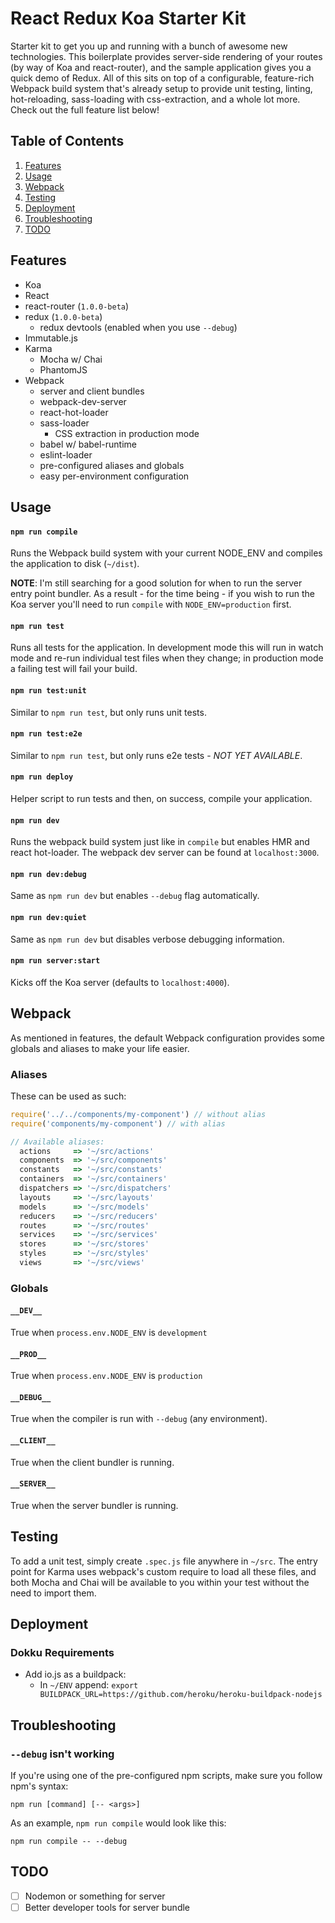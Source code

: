 React Redux Koa Starter Kit
===========================
Starter kit to get you up and running with a bunch of awesome new technologies. This boilerplate provides server-side rendering of your routes (by way of Koa and react-router), and the sample application gives you a quick demo of Redux. All of this sits on top of a configurable, feature-rich Webpack build system that's already setup to provide unit testing, linting, hot-reloading, sass-loading with css-extraction, and a whole lot more. Check out the full feature list below!

Table of Contents
-----------------
1. [Features](#features)
1. [Usage](#usage)
1. [Webpack](#webpack)
1. [Testing](#testing)
1. [Deployment](#deployment)
1. [Troubleshooting](#troubleshooting)
1. [TODO](#todo)

Features
--------

* Koa
* React
* react-router (`1.0.0-beta`)
* redux (`1.0.0-beta`)
  * redux devtools (enabled when you use `--debug`)
* Immutable.js
* Karma
  * Mocha w/ Chai
  * PhantomJS
* Webpack
  * server and client bundles
  * webpack-dev-server
  * react-hot-loader
  * sass-loader
    * CSS extraction in production mode
  * babel w/ babel-runtime
  * eslint-loader
  * pre-configured aliases and globals
  * easy per-environment configuration

Usage
-----

#### `npm run compile`
Runs the Webpack build system with your current NODE_ENV and compiles the application to disk (`~/dist`).

**NOTE**: I'm still searching for a good solution for when to run the server entry point bundler. As a result - for the time being - if you wish to run the Koa server you'll need to run `compile` with `NODE_ENV=production` first.

#### `npm run test`
Runs all tests for the application. In development mode this will run in watch mode and re-run individual test files when they change; in production mode a failing test will fail your build.

#### `npm run test:unit`
Similar to `npm run test`, but only runs unit tests.

#### `npm run test:e2e`
Similar to `npm run test`, but only runs e2e tests - _NOT YET AVAILABLE_.

#### `npm run deploy`
Helper script to run tests and then, on success, compile your application.

#### `npm run dev`
Runs the webpack build system just like in `compile` but enables HMR and react hot-loader. The webpack dev server can be found at `localhost:3000`.

#### `npm run dev:debug`
Same as `npm run dev` but enables `--debug` flag automatically.

#### `npm run dev:quiet`
Same as `npm run dev` but disables verbose debugging information.

#### `npm run server:start`
Kicks off the Koa server (defaults to `localhost:4000`).

Webpack
-------

As mentioned in features, the default Webpack configuration provides some globals and aliases to make your life easier.

### Aliases
These can be used as such:

```js
require('../../components/my-component') // without alias
require('components/my-component') // with alias

// Available aliases:
  actions     => '~/src/actions'
  components  => '~/src/components'
  constants   => '~/src/constants'
  containers  => '~/src/containers'
  dispatchers => '~/src/dispatchers'
  layouts     => '~/src/layouts'
  models      => '~/src/models'
  reducers    => '~/src/reducers'
  routes      => '~/src/routes'
  services    => '~/src/services'
  stores      => '~/src/stores'
  styles      => '~/src/styles'
  views       => '~/src/views'
```

### Globals

#### `__DEV__`
True when `process.env.NODE_ENV` is `development`

#### `__PROD__`
True when `process.env.NODE_ENV` is `production`

#### `__DEBUG__`
True when the compiler is run with `--debug` (any environment).

#### `__CLIENT__`
True when the client bundler is running.

#### `__SERVER__`
True when the server bundler is running.

Testing
-------

To add a unit test, simply create `.spec.js` file anywhere in `~/src`. The entry point for Karma uses webpack's custom require to load all these files, and both Mocha and Chai will be available to you within your test without the need to import them.

Deployment
----------

### Dokku Requirements
  * Add io.js as a buildpack:
    - In `~/ENV` append: `export BUILDPACK_URL=https://github.com/heroku/heroku-buildpack-nodejs`

Troubleshooting
---------------

### `--debug` isn't working
If you're using one of the pre-configured npm scripts, make sure you follow npm's syntax:

`npm run [command] [-- <args>]`

As an example, `npm run compile` would look like this:

`npm run compile -- --debug`

TODO
----
* [ ] Nodemon or something for server
* [ ] Better developer tools for server bundle
